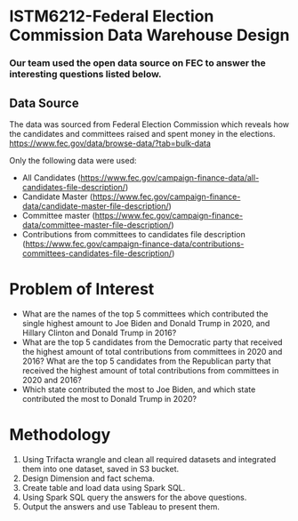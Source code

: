 # ISTM6212-Federal Election Commission Data Warehouse Design
### Our team used the open data source on FEC to answer the interesting questions listed below. 

## Data Source
The data was sourced from Federal Election Commission which reveals how the candidates and committees raised and spent money in the elections. 
https://www.fec.gov/data/browse-data/?tab=bulk-data

Only the following data were used:
* All Candidates (https://www.fec.gov/campaign-finance-data/all-candidates-file-description/)
* Candidate Master (https://www.fec.gov/campaign-finance-data/candidate-master-file-description/)
* Committee master (https://www.fec.gov/campaign-finance-data/committee-master-file-description/)
* Contributions from committees to candidates file description (https://www.fec.gov/campaign-finance-data/contributions-committees-candidates-file-description/)

# Problem of Interest
* What are the names of the top 5 committees which contributed the single highest amount to Joe Biden and Donald Trump in 2020, and Hillary Clinton and Donald Trump in 2016?
* What are the top 5 candidates from the Democratic party that received the highest amount of total contributions from committees in 2020 and 2016? What are the top 5 candidates from the Republican party that received the highest amount of total contributions from committees in 2020 and 2016?
* Which state contributed the most to Joe Biden, and which state contributed the most to Donald Trump in 2020?

# Methodology 
1. Using Trifacta wrangle and clean all required datasets and integrated them into one dataset, saved in S3 bucket. 
2. Design Dimension and fact schema. 
3. Create table and load data using Spark SQL.
4. Using Spark SQL query the answers for the above questions.
5. Output the answers and use Tableau to present them. 
